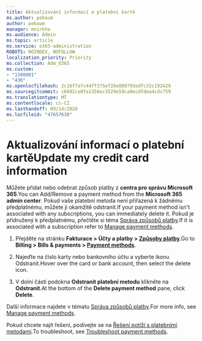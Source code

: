```yaml
---
title: Aktualizování informací o platební kartě
ms.author: pebaum
author: pebaum
manager: mnirkhe
ms.audience: Admin
ms.topic: article
ms.service: o365-administration
ROBOTS: NOINDEX, NOFOLLOW
localization_priority: Priority
ms.collection: Adm_O365
ms.custom:
- "1500001"
- "430"
ms.openlocfilehash: 2c16f7afc44ff375ef26e809793edfc32c192429
ms.sourcegitcommit: c6692ce0fa1358ec3529e59ca0ecdfdea4cdc759
ms.translationtype: MT
ms.contentlocale: cs-CZ
ms.lasthandoff: 09/14/2020
ms.locfileid: "47657638"
---
```

# <a name="update-my-credit-card-information"></a><span data-ttu-id="49519-102">Aktualizování informací o platební kartě</span><span class="sxs-lookup"><span data-stu-id="49519-102">Update my credit card information</span></span>

<span data-ttu-id="49519-103">Můžete přidat nebo odebrat způsob platby z **centra pro správu Microsoft 365**.</span><span class="sxs-lookup"><span data-stu-id="49519-103">You can Add/Remove a payment method from the **Microsoft 365 admin center**.</span></span> <span data-ttu-id="49519-104">Pokud vaše platební metoda není přiřazená k žádnému předplatnému, můžete ji okamžitě odstranit.</span><span class="sxs-lookup"><span data-stu-id="49519-104">If your payment method isn't associated with any subscriptions, you can immediately delete it.</span></span> <span data-ttu-id="49519-105">Pokud je přidružený k předplatnému, přečtěte si téma [Správa způsobů platby](https://docs.microsoft.com/microsoft-365/commerce/billing-and-payments/manage-payment-methods).</span><span class="sxs-lookup"><span data-stu-id="49519-105">If it is associated with a subscription refer to [Manage payment methods](https://docs.microsoft.com/microsoft-365/commerce/billing-and-payments/manage-payment-methods).</span></span>

1. <span data-ttu-id="49519-106">Přejděte na stránku **Fakturace > Účty a platby > [Způsoby platby](https://go.microsoft.com/fwlink/p/?linkid=2018806)**.</span><span class="sxs-lookup"><span data-stu-id="49519-106">Go to **Billing > Bills & payments > [Payment methods](https://go.microsoft.com/fwlink/p/?linkid=2018806)**.</span></span>

2. <span data-ttu-id="49519-107">Najeďte na číslo karty nebo bankovního účtu a vyberte ikonu Odstranit.</span><span class="sxs-lookup"><span data-stu-id="49519-107">Hover over the card or bank account, then select the delete icon.</span></span>

3. <span data-ttu-id="49519-108">V dolní části podokna **Odstranit platební metodu** klikněte na **Odstranit**.</span><span class="sxs-lookup"><span data-stu-id="49519-108">At the bottom of the **Delete payment method** pane, click **Delete**.</span></span>

<span data-ttu-id="49519-109">Další informace najdete v tématu [Správa způsobů platby](https://docs.microsoft.com/microsoft-365/commerce/billing-and-payments/manage-payment-methods).</span><span class="sxs-lookup"><span data-stu-id="49519-109">For more info, see [Manage payment methods](https://docs.microsoft.com/microsoft-365/commerce/billing-and-payments/manage-payment-methods).</span></span>

<span data-ttu-id="49519-110">Pokud chcete najít řešení, podívejte se na [Řešení potíží s platebními metodami](https://docs.microsoft.com/microsoft-365/commerce/billing-and-payments/manage-payment-methods#troubleshoot-payment-methods).</span><span class="sxs-lookup"><span data-stu-id="49519-110">To troubleshoot, see [Troubleshoot payment methods](https://docs.microsoft.com/microsoft-365/commerce/billing-and-payments/manage-payment-methods#troubleshoot-payment-methods).</span></span>
